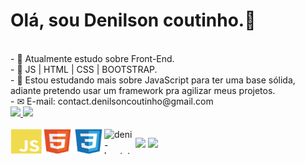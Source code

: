 <h1>Olá, sou Denilson coutinho.🧐</h1>
<br>
- 🔭 Atualmente estudo sobre Front-End.
 <br>
- 🌱 JS | HTML | CSS | BOOTSTRAP.
 <br>
- 🧠 Estou estudando mais sobre JavaScript para ter uma base sólida, adiante pretendo usar um framework pra agilizar meus projetos.
<br>
- ✉  E-mail: contact.denilsoncoutinho@gmail.com 

<div align="left" dir="auto"> 
  <a href="https://github.com/DenilsonCoutinho">
  <img height="180em" src="https://github-readme-stats.vercel.app/api?username=DenilsonCoutinho&amp;show_icons=true&amp;theme=dark&amp;include_all_commits=true&amp;count_private=true" style="max-width: 100%;">
  <img height="180em" src="https://github-readme-stats.vercel.app/api/top-langs/?username=DenilsonCoutinho&amp;layout=compact&amp;langs_count=7&amp;theme=dark" style="max-width: 100%;">
</a>
<div dir="auto"><br>
  <img align="left" alt="deni-Js" height="40" width="50" src="https://raw.githubusercontent.com/devicons/devicon/master/icons/javascript/javascript-plain.svg" style="max-width: 100%;">
 
  <img align="left" alt="deni-HTML" height="40" width="50" src="https://raw.githubusercontent.com/devicons/devicon/master/icons/html5/html5-original.svg" style="max-width: 100%;">
  <img align="left" alt="deni-CSS" height="40" width="50" src="https://raw.githubusercontent.com/devicons/devicon/master/icons/css3/css3-original.svg" style="max-width: 100%;">
  <img align="left" alt="deni-bootstrap" height="40" width="50" src="https://cdn.jsdelivr.net/gh/devicons/devicon/icons/bootstrap/bootstrap-plain.svg" />
 

          
 
</div>

</div>
<div dir="auto"><a href="https://github.com/DenilsonCoutinho"> 

 
  <a href="mailto:contact.denilsoncoutinho@gmail.com"><img src="https://camo.githubusercontent.com/927d6b3961fa048ff7303daf291cb5869dfa25018997cf8c1373c2f6a85b1458/68747470733a2f2f696d672e736869656c64732e696f2f62616467652f2d476d61696c2d2532333333333f7374796c653d666f722d7468652d6261646765266c6f676f3d676d61696c266c6f676f436f6c6f723d7768697465" data-canonical-src="https://img.shields.io/badge/-Gmail-%23333?style=for-the-badge&amp;logo=gmail&amp;logoColor=white" style="max-width: 100%;"></a>
  <a href="https://www.linkedin.com/in/denilson-coutinho3/" rel="nofollow"><img src="https://camo.githubusercontent.com/c00f87aeebbec37f3ee0857cc4c20b21fefde8a96caf4744383ebfe44a47fe3f/68747470733a2f2f696d672e736869656c64732e696f2f62616467652f2d4c696e6b6564496e2d2532333030373742353f7374796c653d666f722d7468652d6261646765266c6f676f3d6c696e6b6564696e266c6f676f436f6c6f723d7768697465" data-canonical-src="https://img.shields.io/badge/-LinkedIn-%230077B5?style=for-the-badge&amp;logo=linkedin&amp;logoColor=white" style="max-width: 100%;"></a> 
<p dir="auto">
